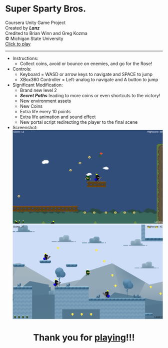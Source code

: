 # Super Sparty Bros.
Coursera Unity Game Project  
Created by ___Lanz___  
Credited to Brian Winn and Greg Kozma  
© Michigan State University  
[Click to play](index.html)

---

* Instructions:
  + Collect coins, avoid or bounce on enemies, and go for the Rose!
* Controls:
  + Keyboard = WASD or arrow keys to navigate and SPACE to jump
  + XBox360 Controller = Left-analog to navigate and A button to jump
* Significant Modification:
  + Brand new level 2
  + ___Secret Paths___ leading to more coins or even shortcuts to the victory!
  + New environment assets
  + New Coins 
  + Extra life every 10 points
  + Extra life animation and sound effect
  + New portal script redirecting the player to the final scene 
* Screenshot: 
![Screenshot_1](/TemplateData/Screenshot_1.png)
![Screenshot_2](/TemplateData/Screenshot_2.png)

# <center>Thank you for [playing](index.html)!!!</center>
